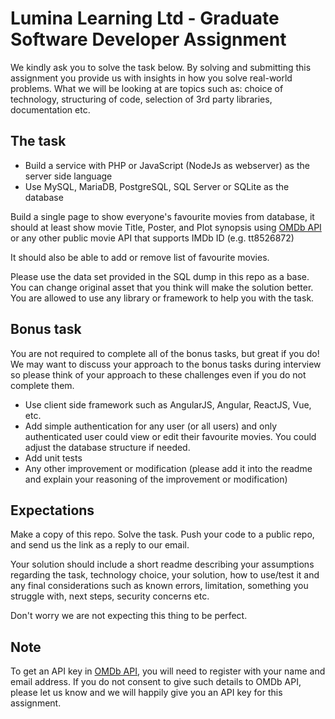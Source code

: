 # Lumina Learning Ltd - Graduate Software Developer Assignment
We kindly ask you to solve the task below. By solving and submitting this assignment you provide us with insights in how you solve real-world problems. What we will be looking at are topics such as: choice of technology, structuring of code, selection of 3rd party libraries, documentation etc.


## The task
- Build a service with PHP or JavaScript (NodeJs as webserver) as the server side language
- Use MySQL, MariaDB, PostgreSQL, SQL Server or SQLite as the database

Build a single page to show everyone's favourite movies from database, it should at least show movie Title, Poster, and Plot synopsis using [OMDb API](https://www.omdbapi.com) or any other public movie API that supports IMDb ID (e.g. tt8526872)

It should also be able to add or remove list of favourite movies.

Please use the data set provided in the SQL dump in this repo as a base.
You can change original asset that you think will make the solution better.
You are allowed to use any library or framework to help you with the task.

## Bonus task
You are not required to complete all of the bonus tasks, but great if you do! We may want to discuss your approach to the bonus tasks during interview so please think of your approach to these challenges even if you do not complete them.

- Use client side framework such as AngularJS, Angular, ReactJS, Vue, etc.
- Add simple authentication for any user (or all users) and only authenticated user could view or edit their favourite movies. You could adjust the database structure if needed.
- Add unit tests
- Any other improvement or modification (please add it into the readme and explain your reasoning of the improvement or modification)

## Expectations
Make a copy of this repo. Solve the task. Push your code to a public repo, and send us the link as a reply to our email.

Your solution should include a short readme describing your assumptions regarding the task, technology choice, your solution, how to use/test it and any final considerations such as known errors, limitation, something you struggle with, next steps, security concerns etc. 

Don't worry we are not expecting this thing to be perfect.

## Note
To get an API key in [OMDb API](https://www.omdbapi.com), you will need to register with your name and email address. If you do not consent to give such details to OMDb API, please let us know and we will happily give you an API key for this assignment.
